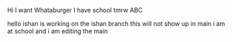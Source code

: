 Hi
I want Whataburger
I have school tmrw
ABC

hello
ishan is working on the ishan branch
this will not show up in main
i am at school and i am editing the main
